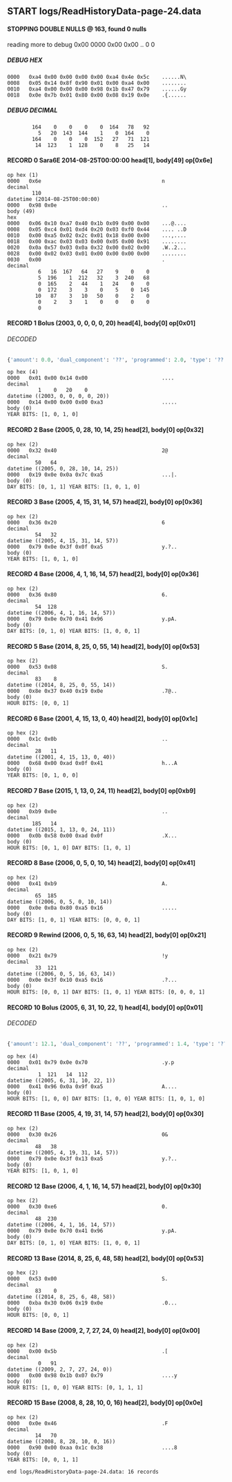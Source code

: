 ## START logs/ReadHistoryData-page-24.data
#### STOPPING DOUBLE NULLS @ 163, found 0 nulls
reading more to debug 0x00
    0000   0x00 0x00                                  ..
              0    0
##### DEBUG HEX
    0000   0xa4 0x00 0x00 0x00 0x00 0xa4 0x4e 0x5c    ......N\
    0008   0x05 0x14 0x8f 0x90 0x01 0x00 0xa4 0x00    ........
    0010   0xa4 0x00 0x00 0x00 0x98 0x1b 0x47 0x79    ......Gy
    0018   0x0e 0x7b 0x01 0x80 0x00 0x08 0x19 0x0e    .{......
##### DEBUG DECIMAL
            164    0    0    0    0  164   78   92
              5   20  143  144    1    0  164    0
            164    0    0    0  152   27   71  121
             14  123    1  128    0    8   25   14
#### RECORD 0 Sara6E 2014-08-25T00:00:00 head[1], body[49] op[0x6e]

    op hex (1)
    0000   0x6e                                       n
    decimal
            110
    datetime (2014-08-25T00:00:00)
    0000   0x98 0x0e                                  ..
    body (49)
    hex
    0000   0x06 0x10 0xa7 0x40 0x1b 0x09 0x00 0x00    ...@....
    0008   0x05 0xc4 0x01 0xd4 0x20 0x03 0xf0 0x44    .... ..D
    0010   0x00 0xa5 0x02 0x2c 0x01 0x18 0x00 0x00    ...,....
    0018   0x00 0xac 0x03 0x03 0x00 0x05 0x00 0x91    ........
    0020   0x0a 0x57 0x03 0x0a 0x32 0x00 0x02 0x00    .W..2...
    0028   0x00 0x02 0x03 0x01 0x00 0x00 0x00 0x00    ........
    0030   0x00                                       .
    decimal
              6   16  167   64   27    9    0    0
              5  196    1  212   32    3  240   68
              0  165    2   44    1   24    0    0
              0  172    3    3    0    5    0  145
             10   87    3   10   50    0    2    0
              0    2    3    1    0    0    0    0
              0

#### RECORD 1 Bolus (2003, 0, 0, 0, 0, 20) head[4], body[0] op[0x01]
###### DECODED
```python
{'amount': 0.0, 'dual_component': '??', 'programmed': 2.0, 'type': '??'}
```
    op hex (4)
    0000   0x01 0x00 0x14 0x00                        ....
    decimal
              1    0   20    0
    datetime ((2003, 0, 0, 0, 0, 20))
    0000   0x14 0x00 0x00 0x00 0xa3                   .....
    body (0)
    YEAR BITS: [1, 0, 1, 0]
#### RECORD 2 Base (2005, 0, 28, 10, 14, 25) head[2], body[0] op[0x32]

    op hex (2)
    0000   0x32 0x40                                  2@
    decimal
             50   64
    datetime ((2005, 0, 28, 10, 14, 25))
    0000   0x19 0x0e 0x0a 0x7c 0xa5                   ...|.
    body (0)
    DAY BITS: [0, 1, 1] YEAR BITS: [1, 0, 1, 0]
#### RECORD 3 Base (2005, 4, 15, 31, 14, 57) head[2], body[0] op[0x36]

    op hex (2)
    0000   0x36 0x20                                  6 
    decimal
             54   32
    datetime ((2005, 4, 15, 31, 14, 57))
    0000   0x79 0x0e 0x3f 0x0f 0xa5                   y.?..
    body (0)
    YEAR BITS: [1, 0, 1, 0]
#### RECORD 4 Base (2006, 4, 1, 16, 14, 57) head[2], body[0] op[0x36]

    op hex (2)
    0000   0x36 0x80                                  6.
    decimal
             54  128
    datetime ((2006, 4, 1, 16, 14, 57))
    0000   0x79 0x0e 0x70 0x41 0x96                   y.pA.
    body (0)
    DAY BITS: [0, 1, 0] YEAR BITS: [1, 0, 0, 1]
#### RECORD 5 Base (2014, 8, 25, 0, 55, 14) head[2], body[0] op[0x53]

    op hex (2)
    0000   0x53 0x08                                  S.
    decimal
             83    8
    datetime ((2014, 8, 25, 0, 55, 14))
    0000   0x8e 0x37 0x40 0x19 0x0e                   .7@..
    body (0)
    HOUR BITS: [0, 0, 1]
#### RECORD 6 Base (2001, 4, 15, 13, 0, 40) head[2], body[0] op[0x1c]

    op hex (2)
    0000   0x1c 0x0b                                  ..
    decimal
             28   11
    datetime ((2001, 4, 15, 13, 0, 40))
    0000   0x68 0x00 0xad 0x0f 0x41                   h...A
    body (0)
    YEAR BITS: [0, 1, 0, 0]
#### RECORD 7 Base (2015, 1, 13, 0, 24, 11) head[2], body[0] op[0xb9]

    op hex (2)
    0000   0xb9 0x0e                                  ..
    decimal
            185   14
    datetime ((2015, 1, 13, 0, 24, 11))
    0000   0x0b 0x58 0x00 0xad 0x0f                   .X...
    body (0)
    HOUR BITS: [0, 1, 0] DAY BITS: [1, 0, 1]
#### RECORD 8 Base (2006, 0, 5, 0, 10, 14) head[2], body[0] op[0x41]

    op hex (2)
    0000   0x41 0xb9                                  A.
    decimal
             65  185
    datetime ((2006, 0, 5, 0, 10, 14))
    0000   0x0e 0x0a 0x80 0xa5 0x16                   .....
    body (0)
    DAY BITS: [1, 0, 1] YEAR BITS: [0, 0, 0, 1]
#### RECORD 9 Rewind (2006, 0, 5, 16, 63, 14) head[2], body[0] op[0x21]

    op hex (2)
    0000   0x21 0x79                                  !y
    decimal
             33  121
    datetime ((2006, 0, 5, 16, 63, 14))
    0000   0x0e 0x3f 0x10 0xa5 0x16                   .?...
    body (0)
    HOUR BITS: [0, 0, 1] DAY BITS: [1, 0, 1] YEAR BITS: [0, 0, 0, 1]
#### RECORD 10 Bolus (2005, 6, 31, 10, 22, 1) head[4], body[0] op[0x01]
###### DECODED
```python
{'amount': 12.1, 'dual_component': '??', 'programmed': 1.4, 'type': '??'}
```
    op hex (4)
    0000   0x01 0x79 0x0e 0x70                        .y.p
    decimal
              1  121   14  112
    datetime ((2005, 6, 31, 10, 22, 1))
    0000   0x41 0x96 0x0a 0x9f 0xa5                   A....
    body (0)
    HOUR BITS: [1, 0, 0] DAY BITS: [1, 0, 0] YEAR BITS: [1, 0, 1, 0]
#### RECORD 11 Base (2005, 4, 19, 31, 14, 57) head[2], body[0] op[0x30]

    op hex (2)
    0000   0x30 0x26                                  0&
    decimal
             48   38
    datetime ((2005, 4, 19, 31, 14, 57))
    0000   0x79 0x0e 0x3f 0x13 0xa5                   y.?..
    body (0)
    YEAR BITS: [1, 0, 1, 0]
#### RECORD 12 Base (2006, 4, 1, 16, 14, 57) head[2], body[0] op[0x30]

    op hex (2)
    0000   0x30 0xe6                                  0.
    decimal
             48  230
    datetime ((2006, 4, 1, 16, 14, 57))
    0000   0x79 0x0e 0x70 0x41 0x96                   y.pA.
    body (0)
    DAY BITS: [0, 1, 0] YEAR BITS: [1, 0, 0, 1]
#### RECORD 13 Base (2014, 8, 25, 6, 48, 58) head[2], body[0] op[0x53]

    op hex (2)
    0000   0x53 0x00                                  S.
    decimal
             83    0
    datetime ((2014, 8, 25, 6, 48, 58))
    0000   0xba 0x30 0x06 0x19 0x0e                   .0...
    body (0)
    HOUR BITS: [0, 0, 1]
#### RECORD 14 Base (2009, 2, 7, 27, 24, 0) head[2], body[0] op[0x00]

    op hex (2)
    0000   0x00 0x5b                                  .[
    decimal
              0   91
    datetime ((2009, 2, 7, 27, 24, 0))
    0000   0x00 0x98 0x1b 0x07 0x79                   ....y
    body (0)
    HOUR BITS: [1, 0, 0] YEAR BITS: [0, 1, 1, 1]
#### RECORD 15 Base (2008, 8, 28, 10, 0, 16) head[2], body[0] op[0x0e]

    op hex (2)
    0000   0x0e 0x46                                  .F
    decimal
             14   70
    datetime ((2008, 8, 28, 10, 0, 16))
    0000   0x90 0x00 0xaa 0x1c 0x38                   ....8
    body (0)
    YEAR BITS: [0, 0, 1, 1]
`end logs/ReadHistoryData-page-24.data: 16 records`
